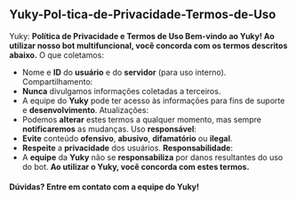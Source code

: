 ## Yuky-Pol-tica-de-Privacidade-Termos-de-Uso

Yuky: **Política de Privacidade e Termos de Uso
Bem-vindo ao Yuky! Ao utilizar nosso bot multifuncional, você concorda com os termos descritos abaixo.**
O que coletamos:
 * Nome e __ID__ do __usuário__ e do __servidor__ (para uso interno).
Compartilhamento:
 * __Nunca__ divulgamos informações coletadas a terceiros.
 * A equipe do __Yuky__ pode ter acesso às informações para fins de suporte e __desenvolvimento__.
Atualizações:
 * Podemos __alterar__ estes termos a qualquer momento, mas sempre __notificaremos__ as mudanças.
Uso __responsável__:
 * __Evite__ conteúdo __ofensivo__, __abusivo__, __difamatório__ ou __ilegal__.
 * __Respeite__ a __privacidade__ dos usuários.
__Responsabilidade__:
 * A __equipe__ da __Yuky__ não se __responsabiliza__ por danos resultantes do uso do bot.
__Ao utilizar o Yuky, você concorda com estes termos.__
#### Dúvidas? Entre em contato com a equipe do Yuky!
